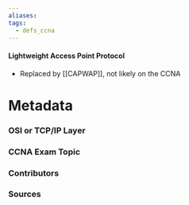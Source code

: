```yaml
---
aliases: 
tags:
  - defs_ccna
---
```

#### Lightweight Access Point Protocol
- Replaced by [[CAPWAP]], not likely on the CCNA







# Metadata
### OSI or TCP/IP Layer

### CCNA Exam Topic

### Contributors

### Sources
